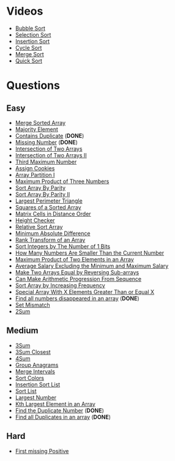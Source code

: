 # Videos
- [Bubble Sort](https://youtu.be/F5MZyqRp_IM)
- [Selection Sort](https://youtu.be/Nd4SCCIHFWk)
- [Insertion Sort](https://youtu.be/By_5-RRqVeE)
- [Cycle Sort](https://www.youtube.com/watch?v=JfinxytTYFQ&list=RDCMUCBGOUQHNNtNGcGzVq5rIXjw&start_radio=1&rv=JfinxytTYFQ&t=2)
- [Merge Sort](https://youtu.be/iKGAgWdgoRk)
- [Quick Sort](https://youtu.be/Z8svOqamag8)

# Questions

## Easy
- [Merge Sorted Array](https://leetcode.com/problems/merge-sorted-array/)
- [Majority Element](https://leetcode.com/problems/majority-element/)
- [Contains Duplicate](https://leetcode.com/problems/contains-duplicate/) (**DONE**)
- [Missing Number](https://leetcode.com/problems/missing-number/) (**DONE**)
- [Intersection of Two Arrays](https://leetcode.com/problems/intersection-of-two-arrays/)
- [Intersection of Two Arrays II](https://leetcode.com/problems/intersection-of-two-arrays-ii/)
- [Third Maximum Number](https://leetcode.com/problems/third-maximum-number/)
- [Assign Cookies](https://leetcode.com/problems/assign-cookies/)
- [Array Partition I](https://leetcode.com/problems/array-partition-i/)
- [Maximum Product of Three Numbers](https://leetcode.com/problems/maximum-product-of-three-numbers/)
- [Sort Array By Parity](https://leetcode.com/problems/sort-array-by-parity/)
- [Sort Array By Parity II](https://leetcode.com/problems/sort-array-by-parity-ii/)
- [Largest Perimeter Triangle](https://leetcode.com/problems/largest-perimeter-triangle/)
- [Squares of a Sorted Array](https://leetcode.com/problems/squares-of-a-sorted-array/)
- [Matrix Cells in Distance Order](https://leetcode.com/problems/matrix-cells-in-distance-order/)
- [Height Checker](https://leetcode.com/problems/height-checker/)
- [Relative Sort Array](https://leetcode.com/problems/relative-sort-array/)
- [Minimum Absolute Difference](https://leetcode.com/problems/minimum-absolute-difference/)
- [Rank Transform of an Array](https://leetcode.com/problems/rank-transform-of-an-array/)
- [Sort Integers by The Number of 1 Bits](https://leetcode.com/problems/sort-integers-by-the-number-of-1-bits/)
- [How Many Numbers Are Smaller Than the Current Number](https://leetcode.com/problems/how-many-numbers-are-smaller-than-the-current-number/)
- [Maximum Product of Two Elements in an Array](https://leetcode.com/problems/maximum-product-of-two-elements-in-an-array/)
- [Average Salary Excluding the Minimum and Maximum Salary](https://leetcode.com/problems/average-salary-excluding-the-minimum-and-maximum-salary/)
- [Make Two Arrays Equal by Reversing Sub-arrays](https://leetcode.com/problems/make-two-arrays-equal-by-reversing-sub-arrays/)
- [Can Make Arithmetic Progression From Sequence](https://leetcode.com/problems/can-make-arithmetic-progression-from-sequence/)
- [Sort Array by Increasing Frequency](https://leetcode.com/problems/sort-array-by-increasing-frequency/)
- [Special Array With X Elements Greater Than or Equal X](https://leetcode.com/problems/special-array-with-x-elements-greater-than-or-equal-x/)
- [Find all numbers disappeared in an array](https://leetcode.com/problems/find-all-numbers-disappeared-in-an-array/) (**DONE**)
- [Set Mismatch](https://leetcode.com/problems/set-mismatch/)
- [2Sum](https://leetcode.com/problems/two-sum/)

## Medium
- [3Sum](https://leetcode.com/problems/3sum/)
- [3Sum Closest](https://leetcode.com/problems/3sum-closest/)
- [4Sum](https://leetcode.com/problems/4sum/)
- [Group Anagrams](https://leetcode.com/problems/group-anagrams/)
- [Merge Intervals](https://leetcode.com/problems/merge-intervals/)
- [Sort Colors](https://leetcode.com/problems/sort-colors/)
- [Insertion Sort List](https://leetcode.com/problems/insertion-sort-list/)
- [Sort List](https://leetcode.com/problems/sort-list/)
- [Largest Number](https://leetcode.com/problems/largest-number/)
- [Kth Largest Element in an Array](https://leetcode.com/problems/kth-largest-element-in-an-array/)
- [Find the Duplicate Number](https://leetcode.com/problems/find-the-duplicate-number/) (**DONE**)
- [Find all Duplicates in an array](https://leetcode.com/problems/find-all-duplicates-in-an-array/) (**DONE**)

## Hard
- [First missing Positive](https://leetcode.com/problems/first-missing-positive/)
